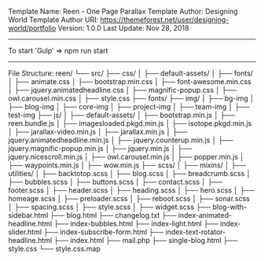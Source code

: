 Template Name: Reen - One Page Parallax
Template Author: Designing World
Template Author URI: https://themeforest.net/user/designing-world/portfolio
Version: 1.0.0
Last Update: Nov 28, 2018

********************************
To start 'Gulp' => npm run start
********************************

File Structure:
reen/
└── src/
    ├── css/
    │   ├── default-assets/
    │   ├── fonts/
    │   ├── animate.css
    │   ├── bootstrap.min.css
    │   ├── font-awesome.min.css
    │   ├── jquery.animatedheadline.css
    │   ├── magnific-popup.css
    │   ├── owl.carousel.min.css
    │   ├── style.css
    ├── fonts/
    ├── img/
    │   ├── bg-img
    │   ├── blog-img
    │   ├── core-img
    │   ├── project-img
    │   ├── team-img
    │   ├── test-img
    ├── js/
    │   ├── default-assets/
    │   ├── bootstrap.min.js
    │   ├── reen.bundle.js
    │   ├── imagesloaded.pkgd.min.js
    │   ├── isotope.pkgd.min.js
    │   ├── jarallax-video.min.js
    │   ├── jarallax.min.js
    │   ├── jquery.animatedheadline.min.js
    │   ├── jquery.counterup.min.js
    │   ├── jquery.magnific-popup.min.js
    │   ├── jquery.min.js
    │   ├── jquery.nicescroll.min.js
    │   ├── owl.carousel.min.js
    │   ├── popper.min.js
    │   ├── waypoints.min.js
    │   ├── wow.min.js
    ├── scss/
    │   ├── mixins/
    │   ├── utilities/
    │   ├── backtotop.scss
    │   ├── blog.scss
    │   ├── breadcrumb.scss
    │   ├── bubbles.scss
    │   ├── buttons.scss
    │   ├── contact.scss
    │   ├── footer.scss
    │   ├── header.scss
    │   ├── heading.scss
    │   ├── hero.scss
    │   ├── homeage.scss
    │   ├── preloader.scss
    │   ├── reboot.scss
    │   ├── sonar.scss
    │   ├── spacing.scss
    │   ├── style.scss
    │   ├── widget.scss
    ├── blog-with-sidebar.html
    ├── blog.html
    ├── changelog.txt
    ├── index-animated-headline.html
    ├── index-bubbles.html
    ├── index-light.html
    ├── index-slider.html
    ├── index-subscribe-form.html
    ├── index-text-rotator-headline.html
    ├── index.html
    ├── mail.php
    ├── single-blog.html
    ├── style.css
    └── style.css.map
